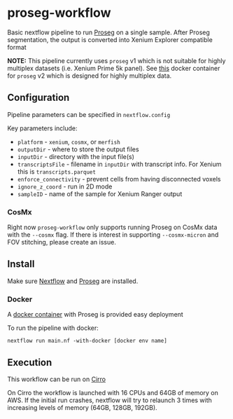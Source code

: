 # proseg-workflow
Basic nextflow pipeline to run [Proseg](https://github.com/dcjones/proseg) on a single sample.
After Proseg segmentation, the output is converted into Xenium Explorer compatible format

**NOTE:** This pipeline currently uses `proseg` v1 which is not suitable for highly multiplex datasets (i.e. Xenium Prime 5k panel).
See [this](https://hub.docker.com/repository/docker/tbencomo/proseg2/general) docker container for `proseg` v2 which is designed for highly multiplex data.

## Configuration
Pipeline parameters can be specified in `nextflow.config`

Key parameters include:
* `platform` - `xenium`, `cosmx`, or `merfish`
* `outputDir` - where to store the output files
* `inputDir` - directory with the input file(s)
* `transcriptsFile` - filename in `inputDir` with transcript info. For Xenium this is `transcripts.parquet`
* `enforce_connectivity` - prevent cells from having disconnected voxels
* `ignore_z_coord` - run in 2D mode
* `sampleID` - name of the sample for Xenium Ranger output

### CosMx
Right now `proseg-workflow` only supports running Proseg on CosMx data with the `--cosmx` flag. If there is interest
in supporting `--cosmx-micron` and FOV stitching, please create an issue. 

## Install
Make sure [Nextflow](https://github.com/nextflow-io/nextflow) and [Proseg](https://github.com/dcjones/proseg) are installed.

### Docker
A [docker container](https://hub.docker.com/repository/docker/tbencomo/proseg/general) with Proseg is provided easy deployment

To run the pipeline with docker:
```
nextflow run main.nf -with-docker [docker env name]
```

## Execution
This workflow can be run on [Cirro](https://cirro.bio/)

On Cirro the workflow is launched with 16 CPUs and 64GB of memory on AWS. If the initial run crashes, nextflow will try to relaunch 3 times with increasing levels of memory (64GB, 128GB, 192GB).
